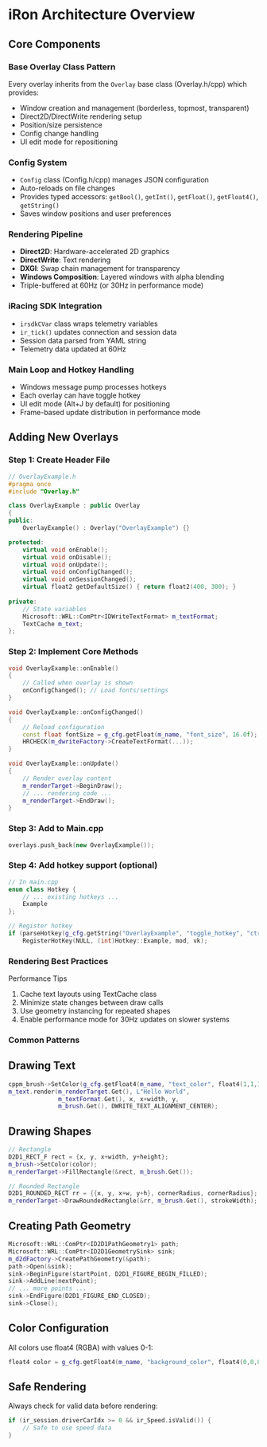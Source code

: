 # iRon Architecture Overview

## Core Components

### Base Overlay Class Pattern
Every overlay inherits from the `Overlay` base class (Overlay.h/cpp) which provides:
- Window creation and management (borderless, topmost, transparent)
- Direct2D/DirectWrite rendering setup
- Position/size persistence
- Config change handling
- UI edit mode for repositioning

### Config System
- `Config` class (Config.h/cpp) manages JSON configuration
- Auto-reloads on file changes
- Provides typed accessors: `getBool()`, `getInt()`, `getFloat()`, `getFloat4()`, `getString()`
- Saves window positions and user preferences

### Rendering Pipeline
- **Direct2D**: Hardware-accelerated 2D graphics
- **DirectWrite**: Text rendering
- **DXGI**: Swap chain management for transparency
- **Windows Composition**: Layered windows with alpha blending
- Triple-buffered at 60Hz (or 30Hz in performance mode)

### iRacing SDK Integration
- `irsdkCVar` class wraps telemetry variables
- `ir_tick()` updates connection and session data
- Session data parsed from YAML string
- Telemetry data updated at 60Hz

### Main Loop and Hotkey Handling
- Windows message pump processes hotkeys
- Each overlay can have toggle hotkey
- UI edit mode (Alt+J by default) for positioning
- Frame-based update distribution in performance mode

## Adding New Overlays

### Step 1: Create Header File
```cpp
// OverlayExample.h
#pragma once
#include "Overlay.h"

class OverlayExample : public Overlay
{
public:
    OverlayExample() : Overlay("OverlayExample") {}

protected:
    virtual void onEnable();
    virtual void onDisable();
    virtual void onUpdate();
    virtual void onConfigChanged();
    virtual void onSessionChanged();
    virtual float2 getDefaultSize() { return float2(400, 300); }
    
private:
    // State variables
    Microsoft::WRL::ComPtr<IDWriteTextFormat> m_textFormat;
    TextCache m_text;
};
```
### Step 2: Implement Core Methods
```cpp
void OverlayExample::onEnable()
{
    // Called when overlay is shown
    onConfigChanged(); // Load fonts/settings
}

void OverlayExample::onConfigChanged()
{
    // Reload configuration
    const float fontSize = g_cfg.getFloat(m_name, "font_size", 16.0f);
    HRCHECK(m_dwriteFactory->CreateTextFormat(...));
}

void OverlayExample::onUpdate()
{
    // Render overlay content
    m_renderTarget->BeginDraw();
    // ... rendering code ...
    m_renderTarget->EndDraw();
}

```
### Step 3: Add to Main.cpp
```cpp
overlays.push_back(new OverlayExample());

```
### Step 4: Add hotkey support (optional)
```cpp
// In main.cpp
enum class Hotkey {
    // ... existing hotkeys ...
    Example
};

// Register hotkey
if (parseHotkey(g_cfg.getString("OverlayExample", "toggle_hotkey", "ctrl-5"), &mod, &vk))
    RegisterHotKey(NULL, (int)Hotkey::Example, mod, vk);
```
### Rendering Best Practices
Performance Tips

1. Cache text layouts using TextCache class
2. Minimize state changes between draw calls
3. Use geometry instancing for repeated shapes
4. Enable performance mode for 30Hz updates on slower systems

### Common Patterns
## Drawing Text
```cpp
cppm_brush->SetColor(g_cfg.getFloat4(m_name, "text_color", float4(1,1,1,1)));
m_text.render(m_renderTarget.Get(), L"Hello World", 
              m_textFormat.Get(), x, x+width, y, 
              m_brush.Get(), DWRITE_TEXT_ALIGNMENT_CENTER);
```
## Drawing Shapes
```cpp 
// Rectangle
D2D1_RECT_F rect = {x, y, x+width, y+height};
m_brush->SetColor(color);
m_renderTarget->FillRectangle(&rect, m_brush.Get());

// Rounded Rectangle
D2D1_ROUNDED_RECT rr = {{x, y, x+w, y+h}, cornerRadius, cornerRadius};
m_renderTarget->DrawRoundedRectangle(&rr, m_brush.Get(), strokeWidth);
```
## Creating Path Geometry
```cpp
Microsoft::WRL::ComPtr<ID2D1PathGeometry1> path;
Microsoft::WRL::ComPtr<ID2D1GeometrySink> sink;
m_d2dFactory->CreatePathGeometry(&path);
path->Open(&sink);
sink->BeginFigure(startPoint, D2D1_FIGURE_BEGIN_FILLED);
sink->AddLine(nextPoint);
// ... more points ...
sink->EndFigure(D2D1_FIGURE_END_CLOSED);
sink->Close();
```
## Color Configuration
All colors use float4 (RGBA) with values 0-1:

```cpp 
float4 color = g_cfg.getFloat4(m_name, "background_color", float4(0,0,0,0.7f));
```
## Safe Rendering
Always check for valid data before rendering:
```cpp
if (ir_session.driverCarIdx >= 0 && ir_Speed.isValid()) {
    // Safe to use speed data
}
